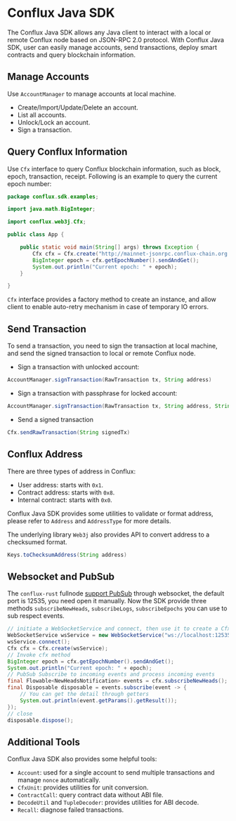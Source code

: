 # Conflux Java SDK

The Conflux Java SDK allows any Java client to interact with a local or remote Conflux node based on JSON-RPC 2.0 protocol. With Conflux Java SDK, user can easily manage accounts, send transactions, deploy smart contracts and query blockchain information.

## Manage Accounts
Use `AccountManager` to manage accounts at local machine.
- Create/Import/Update/Delete an account.
- List all accounts.
- Unlock/Lock an account.
- Sign a transaction.

## Query Conflux Information
Use `Cfx` interface to query Conflux blockchain information, such as block, epoch, transaction, receipt. Following is an example to query the current epoch number:

```java
package conflux.sdk.examples;

import java.math.BigInteger;

import conflux.web3j.Cfx;

public class App {

	public static void main(String[] args) throws Exception {
		Cfx cfx = Cfx.create("http://mainnet-jsonrpc.conflux-chain.org:12537", 3, 1000);
		BigInteger epoch = cfx.getEpochNumber().sendAndGet();
		System.out.println("Current epoch: " + epoch);
	}

}

```
`Cfx` interface provides a factory method to create an instance, and allow client to enable auto-retry mechanism in case of temporary IO errors.

## Send Transaction
To send a transaction, you need to sign the transaction at local machine, and send the signed transaction to local or remote Conflux node.

- Sign a transaction with unlocked account:
```java
AccountManager.signTransaction(RawTransaction tx, String address)
```
- Sign a transaction with passphrase for locked account:
```java
AccountManager.signTransaction(RawTransaction tx, String address, String password)
```
- Send a signed transaction
```java
Cfx.sendRawTransaction(String signedTx)
```

## Conflux Address
There are three types of address in Conflux:
- User address: starts with `0x1`.
- Contract address: starts with `0x8`.
- Internal contract: starts with `0x0`.

Conflux Java SDK provides some utilities to validate or format address, please refer to `Address` and `AddressType` for more details.

The underlying library `Web3j` also provides API to convert address to a checksumed format.
```java
Keys.toChecksumAddress(String address)
```

## Websocket and PubSub
The `conflux-rust` fullnode [support PubSub](https://developer.conflux-chain.org/docs/conflux-doc/docs/pubsub) through websocket, the default port is 12535, you need open it manually.
Now the SDK provide three methods `subscribeNewHeads`, `subscribeLogs`, `subscribeEpochs` you can use to sub respect events.
```java
// initiate a WebSocketService and connect, then use it to create a Cfx
WebSocketService wsService = new WebSocketService("ws://localhost:12535/", false);
wsService.connect();
Cfx cfx = Cfx.create(wsService);
// Invoke cfx method 
BigInteger epoch = cfx.getEpochNumber().sendAndGet();
System.out.println("Current epoch: " + epoch);
// PubSub Subscribe to incoming events and process incoming events
final Flowable<NewHeadsNotification> events = cfx.subscribeNewHeads();
final Disposable disposable = events.subscribe(event -> {
    // You can get the detail through getters
    System.out.println(event.getParams().getResult());
});
// close
disposable.dispose();
```

## Additional Tools
Conflux Java SDK also provides some helpful tools:
- `Account`: used for a single account to send multiple transactions and manage `nonce` automatically.
- `CfxUnit`: provides utilities for unit conversion.
- `ContractCall`: query contract data without ABI file.
- `DecodeUtil` and `TupleDecoder`: provides utilities for ABI decode.
- `Recall`: diagnose failed transactions.